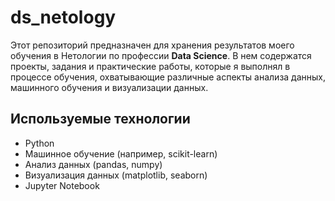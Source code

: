 # ds_netology

Этот репозиторий предназначен для хранения результатов моего обучения в Нетологии по профессии **Data Science**. В нем содержатся проекты, задания и практические работы, которые я выполнял в процессе обучения, охватывающие различные аспекты анализа данных, машинного обучения и визуализации данных.


## Используемые технологии
- Python
- Машинное обучение (например, scikit-learn)
- Анализ данных (pandas, numpy)
- Визуализация данных (matplotlib, seaborn)
- Jupyter Notebook

